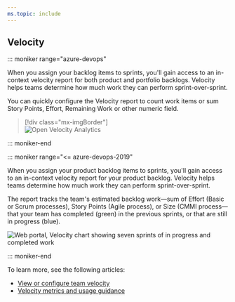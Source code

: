 ```yaml
---
ms.topic: include
---
```



## Velocity 

::: moniker range="azure-devops"

When you assign your backlog items to sprints, you'll gain access to an in-context velocity report for both product and portfolio backlogs. Velocity helps teams determine how much work they can perform sprint-over-sprint. 

You can quickly configure the Velocity report to count work items or sum Story Points, Effort, Remaining Work or other numeric field. 

> [!div class="mx-imgBorder"]  
> ![Open Velocity Analytics](/azure/devops/report/dashboards/media/velocity/analytics-velocity-azure-devops.png)

::: moniker-end 

::: moniker range="<= azure-devops-2019"

When you assign your product backlog items to sprints, you'll gain access to an in-context velocity report for your product backlog. Velocity helps teams determine how much work they can perform sprint-over-sprint.  

The report tracks the team's estimated backlog work&mdash;sum of Effort (Basic or Scrum processes), Story Points (Agile process), or Size (CMMI process&mdash;that your team has completed (green) in the previous sprints, or that are still in progress (blue). 

![Web portal, Velocity chart showing seven sprints of in progress and completed work](/azure/devops/report/dashboards/media/team-velocity-chart-web-7-iterations.png)  

::: moniker-end 

To learn more, see the following articles: 
- [View or configure team velocity](/azure/devops/report/dashboards/team-velocity)  
- [Velocity metrics and usage guidance](/azure/devops/report/dashboards/velocity-guidance)  